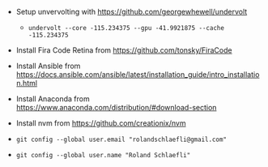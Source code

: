 - Setup unvervolting with https://github.com/georgewhewell/undervolt
  - `undervolt --core -115.234375 --gpu -41.9921875 --cache -115.234375`
- Install Fira Code Retina from https://github.com/tonsky/FiraCode
- Install Ansible from https://docs.ansible.com/ansible/latest/installation_guide/intro_installation.html
- Install Anaconda from https://www.anaconda.com/distribution/#download-section
- Install nvm from https://github.com/creationix/nvm

- `git config --global user.email "rolandschlaefli@gmail.com"`
- `git config --global user.name "Roland Schlaefli"`
